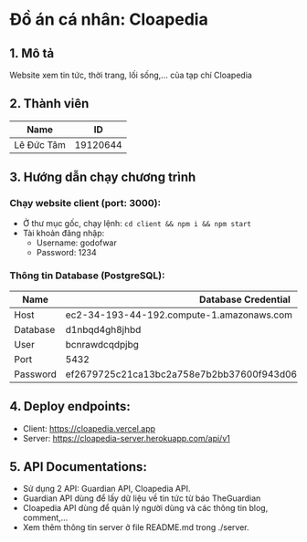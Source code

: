 # Đồ án cá nhân: Cloapedia

## 1. Mô tả
Website xem tin tức, thời trang, lối sống,... của tạp chí Cloapedia


## 2. Thành viên

| Name             | ID       |
| ---------------- | -------- |
| Lê Đức Tâm       | 19120644 |


## 3. Hướng dẫn chạy chương trình

### Chạy website client (port: 3000):

-   Ở thư mục gốc, chạy lệnh:
    `cd client && npm i && npm start`
-   Tài khoản đăng nhập:
    -   Username: godofwar
    -   Password: 1234

### Thông tin Database (PostgreSQL):
| Name     | Database Credential                                                                                                                                      |
| -------- | -------------------------------------------------------------------------------------------------------------------------------------------------------- |
| Host     | ec2-34-193-44-192.compute-1.amazonaws.com                                                                                                                |
| Database | d1nbqd4gh8jhbd                                                                                                                                           | 
| User     | bcnrawdcqdpjbg                                                                                                                                           |
| Port     | 5432                                                                                                                                                     | 
| Password | ef2679725c21ca13bc2a758e7b2bb37600f943d06a6399ee09577ffa063678c4

## 4. Deploy endpoints:
-   Client: https://cloapedia.vercel.app
-   Server: https://cloapedia-server.herokuapp.com/api/v1

## 5. API Documentations:
-   Sử dụng 2 API: Guardian API, Cloapedia API.
-   Guardian API dùng để lấy dữ liệu về tin tức từ báo TheGuardian
-   Cloapedia API dùng để quản lý người dùng và các thông tin blog, comment,...
-   Xem thêm thông tin server ở file README.md trong ./server.


